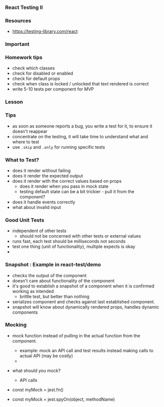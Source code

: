 ### React Testing II

### Resources

- https://testing-library.com/react

### Important

### Homework tips

- check which classes
- check for disabled or enabled
- check for default props
- check when class is locked / unlocked that text rendered is correct
- write 5-10 tests per component for MVP

### Lesson

### Tips

- as soon as someone reports a bug, you write a test for it, to ensure it doesn't reappear
- concentrate on the testing, it will take time to understand what and where to test
- use `.skip` and `.only` for running specific tests

### What to Test?

- does it render without failing
- does it render the expected output
- does it render with the correct values based on props
  - does it render when you pass in mock state
  - testing default state can be a bit trickier - pull it from the component?
- does it handle events correctly
- what about invalid input

### Good Unit Tests

- independent of other tests
  - should not be concerned with other tests or external values
- runs fast, each test should be milliseconds not seconds
- test one thing (unit of functionality), multiple expects is okay
-

### Snapshot : Example in react-test/demo

- checks the output of the component
- doesn't care about functionality of the component
- it's good to establish a snapshot of a component when it is confirmed working as intended
  - brittle test, but better than nothing
- serializes component and checks against last established component.
- snapshot will know about dynamically rendered props, handles dynamic components

### Mocking

- mock function instead of pulling in the actual function from the component.
  - example: mock an API call and test results instead making calls to actual API (may be costly)
  -
- what should you mock?

  - API calls

- const myMock = jest.fn()
- const myMock = jest.spyOn(object, methodName)
